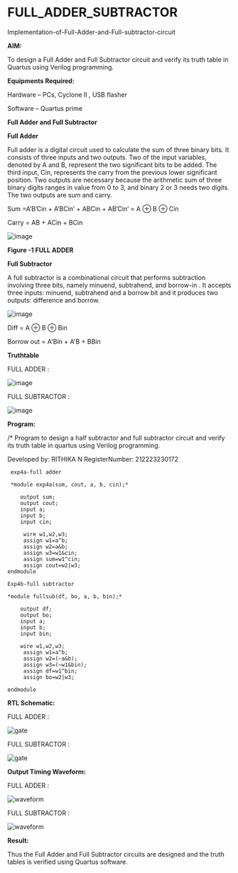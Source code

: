 # FULL_ADDER_SUBTRACTOR

Implementation-of-Full-Adder-and-Full-subtractor-circuit

**AIM:**

To design a Full Adder and Full Subtractor circuit and verify its truth table in Quartus using Verilog programming.

**Equipments Required:**

Hardware – PCs, Cyclone II , USB flasher

Software – Quartus prime

**Full Adder and Full Subtractor**

**Full Adder**

Full adder is a digital circuit used to calculate the sum of three binary bits. It consists of three inputs and two outputs. Two of the input variables, denoted by A and B, represent the two significant bits to be added. The third input, Cin, represents the carry from the previous lower significant position. Two outputs are necessary because the arithmetic sum of three binary digits ranges in value from 0 to 3, and binary 2 or 3 needs two digits. The two outputs are sum and carry.

Sum =A’B’Cin + A’BCin’ + ABCin + AB’Cin’ = A ⊕ B ⊕ Cin 

Carry = AB + ACin + BCin

![image](https://github.com/naavaneetha/FULL_ADDER_SUBTRACTOR/assets/154305477/0f30ba51-5ffb-4198-845f-18e054f675e7)

**Figure -1 FULL ADDER**

**Full Subtractor**

A full subtractor is a combinational circuit that performs subtraction involving three bits, namely minuend, subtrahend, and borrow-in . It accepts three inputs: minuend, subtrahend and a borrow bit and it produces two outputs: difference and borrow.

![image](https://github.com/naavaneetha/FULL_ADDER_SUBTRACTOR/assets/154305477/02b24f51-ab51-4304-9ad6-7b81ffc1ead5)

Diff = A ⊕ B ⊕ Bin 

Borrow out = A'Bin + A'B + BBin

**Truthtable**

FULL ADDER :


![image](https://github.com/user-attachments/assets/14519c14-c1ed-41ab-8783-5fff6944c1a4)


FULL SUBTRACTOR :


![image](https://github.com/user-attachments/assets/6f8a9a73-b481-4eec-93bf-44bd71f92dc3)



**Program:**

/* Program to design a half subtractor and full subtractor circuit and verify its truth table in quartus using Verilog programming.

Developed by: RITHIKA N 
RegisterNumber: 212223230172

~~~ 
 exp4a-full adder

 *module exp4a(sum, cout, a, b, cin);*

    output sum;
    output cout;
    input a;
    input b;
    input cin;

	 wire w1,w2,w3;
	 assign w1=a^b;
	 assign w2=a&b;
	 assign w3=w1&cin;
	 assign sum=w1^cin;
	 assign cout=w2|w3;
endmodule

Exp4b-full subtractor

*module fullsub(df, bo, a, b, bin);*

    output df;
    output bo;
    input a;
    input b;
    input bin;
    
	wire w1,w2,w3;
	 assign w1=a^b;
	 assign w2=(~a&b);
	 assign w3=(~w1&bin);
	 assign df=w1^bin;
	 assign bo=w2|w3;

endmodule

~~~


**RTL Schematic:**

FULL ADDER :

![gate](https://github.com/user-attachments/assets/7edf3d63-68ae-4e8e-a729-e18b2a0855b8)

FULL SUBTRACTOR :

![gate](https://github.com/user-attachments/assets/cbc417ac-a923-4b68-aadc-3b74cb6fbabe)



**Output Timing Waveform:**

FULL ADDER :

![waveform](https://github.com/user-attachments/assets/d3b55b1b-1412-46c1-aebb-c578196069bf)

FULL SUBTRACTOR :

![waveform](https://github.com/user-attachments/assets/98608df1-7b92-4c5a-88f0-2e61531bacd4)


**Result:**

Thus the Full Adder and Full Subtractor circuits are designed and the truth tables is verified using Quartus software.



